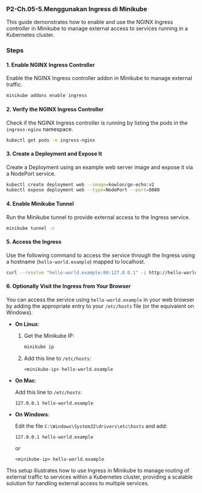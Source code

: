 ### P2-Ch.05-5.Menggunakan Ingress di Minikube

This guide demonstrates how to enable and use the NGINX Ingress controller in Minikube to manage external access to services running in a Kubernetes cluster.

### Steps

#### 1. Enable NGINX Ingress Controller

Enable the NGINX Ingress controller addon in Minikube to manage external traffic.

```bash
minikube addons enable ingress
```

#### 2. Verify the NGINX Ingress Controller

Check if the NGINX Ingress controller is running by listing the pods in the `ingress-nginx` namespace.

```bash
kubectl get pods -n ingress-nginx
```

#### 3. Create a Deployment and Expose It

Create a Deployment using an example web server image and expose it via a NodePort service.

```bash
kubectl create deployment web --image=kowlon/go-echo:v2
kubectl expose deployment web --type=NodePort --port=8080
```

#### 4. Enable Minikube Tunnel

Run the Minikube tunnel to provide external access to the Ingress service.

```bash
minikube tunnel -c
```

#### 5. Access the Ingress

Use the following command to access the service through the Ingress using a hostname (`hello-world.example`) mapped to localhost.

```bash
curl --resolve "hello-world.example:80:127.0.0.1" -i http://hello-world.example
```

#### 6. Optionally Visit the Ingress from Your Browser

You can access the service using `hello-world.example` in your web browser by adding the appropriate entry to your `/etc/hosts` file (or the equivalent on Windows).

- **On Linux**:
  
  1. Get the Minikube IP:

     ```bash
     minikube ip
     ```

  2. Add this line to `/etc/hosts`:

     ```
     <minikube-ip> hello-world.example
     ```

- **On Mac**:

  Add this line to `/etc/hosts`:

  ```
  127.0.0.1 hello-world.example
  ```

- **On Windows**:

  Edit the file `C:\Windows\System32\drivers\etc\hosts` and add:

  ```
  127.0.0.1 hello-world.example
  ```

  or

  ```
  <minikube-ip> hello-world.example
  ```

This setup illustrates how to use Ingress in Minikube to manage routing of external traffic to services within a Kubernetes cluster, providing a scalable solution for handling external access to multiple services.